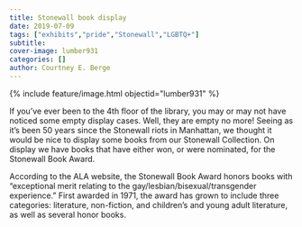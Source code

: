 ```yaml
---
title: Stonewall book display
date: 2019-07-09
tags: ["exhibits","pride","Stonewall","LGBTQ+"]
subtitle: 
cover-image: lumber931
categories: []
author: Courtney E. Berge
---
```


{% include feature/image.html objectid="lumber931" %}

If you’ve ever been to the 4th floor of the library, you may or may not have noticed some empty display cases. Well, they are empty no more! Seeing as it’s been 50 years since the Stonewall riots in Manhattan, we thought it would be nice to display some books from our Stonewall Collection. On display we have books that have either won, or were nominated, for the Stonewall Book Award.

According to the ALA website, the Stonewall Book Award honors books with “exceptional merit relating to the gay/lesbian/bisexual/transgender experience.” First awarded in 1971, the award has grown to include three categories: literature, non-fiction, and children’s and young adult literature, as well as several honor books.